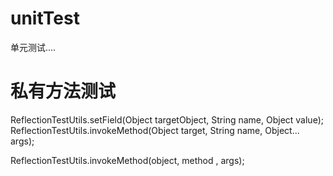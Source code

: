 # unitTest
单元测试....


# 私有方法测试
ReflectionTestUtils.setField(Object targetObject, String name, Object value);
ReflectionTestUtils.invokeMethod(Object target, String name, Object... args);


ReflectionTestUtils.invokeMethod(object, method , args);
